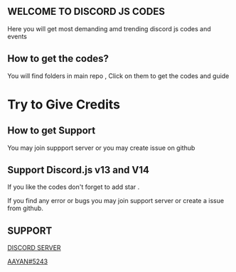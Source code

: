 ## WELCOME TO DISCORD JS CODES
Here you will get most demanding amd trending discord js codes and events

## How to get the codes?
You will find folders in main repo , Click on them to get the codes and guide

# Try to Give Credits

## How to get Support
You may join suppport server or you may create issue on github

## Support Discord.js v13 and V14
If you like the codes don't forget to add star .

If you find any error or bugs you may join support server or create a issue from github.

## SUPPORT
[DISCORD SERVER](https://discord.gg/Z4tKgfgj9Y)

[AAYAN#5243](https://discord.com/users/709169539249864775)
